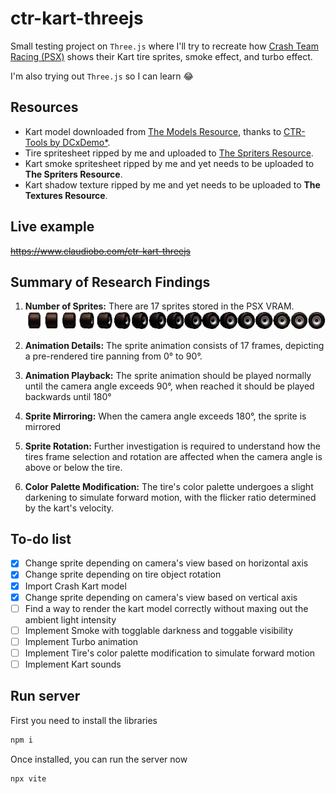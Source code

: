 # ctr-kart-threejs

Small testing project on `Three.js` where I'll try to recreate how [Crash Team Racing (PSX)](https://en.wikipedia.org/wiki/Crash_Team_Racing) shows their Kart tire sprites, smoke effect, and turbo effect.

I'm also trying out `Three.js` so I can learn 😂

## Resources

-   Kart model downloaded from [The Models Resource](https://www.models-resource.com/playstation/crashteamracing/model/61792/), thanks to [CTR-Tools by DCxDemo\*](https://github.com/CTR-tools/CTR-tools).
-   Tire spritesheet ripped by me and uploaded to [The Spriters Resource](https://www.spriters-resource.com/playstation/ctr/sheet/116430/).
-   Kart smoke spritesheet ripped by me and yet needs to be uploaded to **The Spriters Resource**.
-   Kart shadow texture ripped by me and yet needs to be uploaded to **The Textures Resource**.

<!-- - Kart sounds ripped by [DCxDemo\* with CTR-Tools ](https://github.com/CTR-tools/CTR-tools).   -->
<!-- - Kart turbo model ripped by [DCxDemo\* with CTR-Tools ](https://github.com/CTR-tools/CTR-tools).   -->

## Live example

~~https://www.claudiobo.com/ctr-kart-threejs~~

## Summary of Research Findings

1. **Number of Sprites:** There are 17 sprites stored in the PSX VRAM.  
   ![Tire spritesheet](/assets/img/tire-spritesheet.png)

1. **Animation Details:** The sprite animation consists of 17 frames, depicting a pre-rendered tire panning from 0° to 90°.

1. **Animation Playback:** The sprite animation should be played normally until the camera angle exceeds 90°, when reached it should be played backwards until 180°

1. **Sprite Mirroring:** When the camera angle exceeds 180°, the sprite is mirrored

1. **Sprite Rotation:** Further investigation is required to understand how the tires frame selection and rotation are affected when the camera angle is above or below the tire.

1. **Color Palette Modification:** The tire's color palette undergoes a slight darkening to simulate forward motion, with the flicker ratio determined by the kart's velocity.

## To-do list

-   [x] Change sprite depending on camera's view based on horizontal axis
-   [x] Change sprite depending on tire object rotation
-   [x] Import Crash Kart model
-   [x] Change sprite depending on camera's view based on vertical axis
-   [ ] Find a way to render the kart model correctly without maxing out the ambient light intensity
-   [ ] Implement Smoke with togglable darkness and toggable visibility
-   [ ] Implement Turbo animation
-   [ ] Implement Tire's color palette modification to simulate forward motion
-   [ ] Implement Kart sounds

## Run server

First you need to install the libraries

```bash
npm i
```

Once installed, you can run the server now

```bash
npx vite
```
